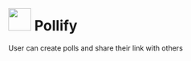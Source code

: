 # <img src="https://nm-pollify.herokuapp.com/images/icon.png" style="height:45px; margin-top:20px;"> Pollify
User can create polls and share their link with others
